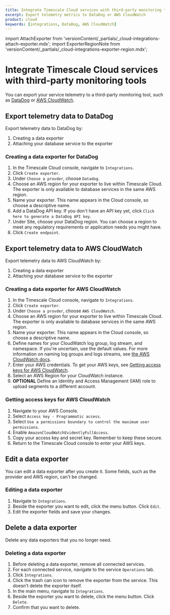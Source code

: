 ```yaml
---
title: Integrate Timescale Cloud services with third-party monitoring tools
excerpt: Export telemetry metrics to DataDog or AWS CloudWatch
product: cloud
keywords: [integrations, DataDog, AWS CloudWatch]
---
```


import AttachExporter from 'versionContent/_partials/_cloud-integrations-attach-exporter.mdx';
import ExporterRegionNote from 'versionContent/_partials/_cloud-integrations-exporter-region.mdx';

# Integrate Timescale Cloud services with third-party monitoring tools

You can export your service telemetry to a third-party monitoring tool, such as
[DataDog][datadog] or [AWS CloudWatch][cloudwatch].

## Export telemetry data to DataDog

Export telemetry data to DataDog by:

1.  Creating a data exporter
1.  Attaching your database service to the exporter

<procedure>

### Creating a data exporter for DataDog

<ExporterRegionNote />

1.  In the Timescale Cloud console, navigate to `Integrations`.
1.  Click `Create exporter`.
1.  Under `Choose a provder`, choose `Datadog`.
1.  Choose an AWS region for your exporter to live within Timescale Cloud. The
    exporter is only available to database services in the same AWS region.
1.  Name your exporter. This name appears in the Cloud console, so choose a
    descriptive name.
1.  Add a DataDog API key. If you don't have an API key yet, click `Click here
    to generate a DataDog API key`.
1.  Under Site, choose your DataDog region. You can choose a region to meet any
    regulatory requirements or application needs you might have.
1.  Click `Create endpoint`.

<!-- FIXME: insert screenshot here -->

</procedure>

<AttachExporter />

## Export telemetry data to AWS CloudWatch

Export telemetry data to AWS CloudWatch by:

1.  Creating a data exporter
1.  Attaching your database service to the exporter

<procedure>

### Creating a data exporter for AWS CloudWatch

<ExporterRegionNote />

1.  In the Timescale Cloud console, navigate to `Integrations`.
1.  Click `Create exporter`.
1.  Under `Choose a provder`, choose `AWS CloudWatch`.
1.  Choose an AWS region for your exporter to live within Timescale Cloud. The
    exporter is only available to database services in the same AWS region.
1.  Name your exporter. This name appears in the Cloud console, so choose a
    descriptive name.
1.  Define names for your CloudWatch log group, log stream, and namespace. If
    you're uncertain, use the default values. For more information on naming log
    groups and logs streams, see [the AWS CloudWatch
    docs][cloudwatch-log-naming].
1.  Enter your AWS credentials. To get your AWS keys, see [Getting access keys
    for AWS CloudWatch][aws-access-keys].
1.  Select an AWS Region for your CloudWatch instance.
1.  **OPTIONAL** Define an Identity and Access Management (IAM) role to upload
    segments to a different account.

<!-- FIXME: insert screenshot here -->

</procedure>

<procedure>

### Getting access keys for AWS CloudWatch

1.  Navigate to your AWS Console.  
1.  Select `Access key - Programmatic access`.
1.  Select `Use a permissions boundary to control the maximum user permissions`.
1.  Enable `AmazonCloudWatchEvidentlyFullAccess`.
1.  Copy your access key and secret key. Remember to keep these secure.
1.  Return to the Timescale Cloud console to enter your AWS keys.

</procedure>

<AttachExporter />

## Edit a data exporter

You can edit a data exporter after you create it. Some fields, such as the
provider and AWS region, can't be changed.

<procedure>

### Editing a data exporter

1.  Navigate to `Integrations`.
1.  Beside the exporter you want to edit, click the menu button. Click `Edit`.
1.  Edit the exporter fields and save your changes.

</procedure>

## Delete a data exporter

Delete any data exporters that you no longer need.

<procedure>

### Deleting a data exporter

1.  Before deleting a data exporter, remove all connected services.
1.  For each connected service, navigate to the service `Operations` tab.
1.  Click `Integrations`.
1.  Click the trash can icon to remove the exporter from the service. This
    doesn't delete the exporter itself.
1.  In the main menu, navigate to `Integrations`.
1.  Beside the exporter you want to delete, click the menu button. Click
    `Delete`.
1.  Confirm that you want to delete.

</procedure>

[aws-access-keys]: #getting-access-keys-for-aws-cloudwatch
[cloudwatch]: https://aws.amazon.com/cloudwatch/
[cloudwatch-log-naming]: https://docs.aws.amazon.com/AmazonCloudWatch/latest/logs/Working-with-log-groups-and-streams.html
[datadog]: https://www.datadoghq.com
